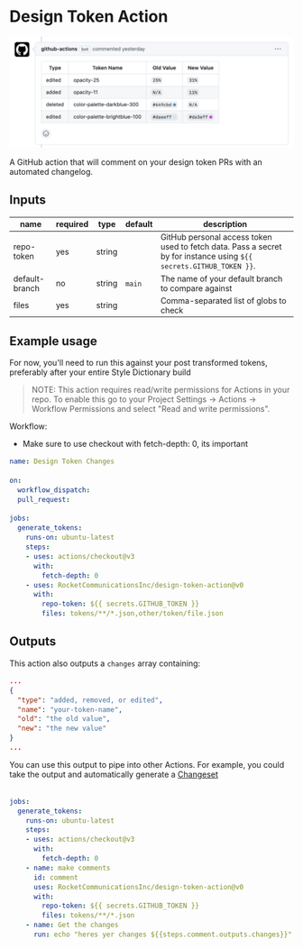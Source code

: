 # Design Token Action

![](example.png) 

A GitHub action that will comment on your design token PRs with an automated changelog.

## Inputs

| name         | required | type   | default         | description |
| ------------ | ---      | ------ | --------------- | ----------- |
| repo-token        | yes      | string |                 | GitHub personal access token used to fetch data. Pass a secret by for instance using `${{ secrets.GITHUB_TOKEN }}`.
| default-branch     | no      | string | `main` | The name of your default branch to compare against
| files       | yes      | string |    | Comma-separated list of globs to check

## Example usage

For now, you'll need to run this against your post transformed tokens, preferably after your entire Style Dictionary build

> NOTE: This action requires read/write permissions for Actions in your repo. To enable this go to your Project Settings -> Actions -> Workflow Permissions and select "Read and write permissions".

Workflow:

* Make sure to use checkout with fetch-depth: 0, its important

```yml
name: Design Token Changes

on:
  workflow_dispatch:
  pull_request:

jobs:
  generate_tokens:
    runs-on: ubuntu-latest
    steps:
    - uses: actions/checkout@v3
      with:
        fetch-depth: 0
    - uses: RocketCommunicationsInc/design-token-action@v0
      with:
        repo-token: ${{ secrets.GITHUB_TOKEN }}
        files: tokens/**/*.json,other/token/file.json
```

## Outputs

This action also outputs a `changes` array containing:

```json
...
{
  "type": "added, removed, or edited",
  "name": "your-token-name",
  "old": "the old value",
  "new": "the new value"
}
...
```

You can use this output to pipe into other Actions. For example, you could take the output and automatically generate a [Changeset](https://github.com/changesets/changesets)


```yml

jobs:
  generate_tokens:
    runs-on: ubuntu-latest
    steps:
    - uses: actions/checkout@v3
      with:
        fetch-depth: 0
    - name: make comments 
      id: comment
      uses: RocketCommunicationsInc/design-token-action@v0
      with:
        repo-token: ${{ secrets.GITHUB_TOKEN }}
        files: tokens/**/*.json
    - name: Get the changes
      run: echo "heres yer changes ${{steps.comment.outputs.changes}}"

```
